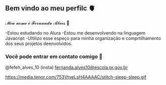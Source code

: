## Bem vindo ao meu perfilc 🫀

𝓜𝓮𝓾 𝓷𝓸𝓶𝓮 𝓮́ 𝓕𝓮𝓻𝓷𝓪𝓷𝓭𝓪 𝓐𝓵𝓿𝓮𝓼 🐎

-Estou estudando no Alura
-Estou me desenvolvendo na linguagem Javacript
-Ultilizo esse espeço para minha organização e comprtilhamento dos seus projetos deenvolvidos.

### Você pode entrar em contato comigo 👤

@fefeh_alves_10 (insta)
fernanda.alves10@escola.pr.gov.br




https://media.tenor.com/753VtyeLsH4AAAAC/stitch-sleep-sleep.gif
